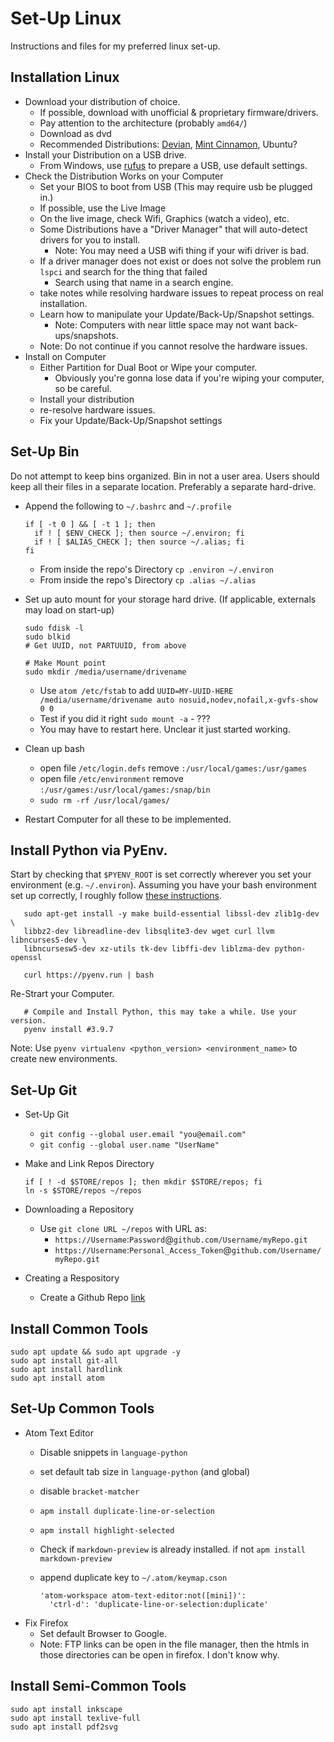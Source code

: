 # Set-Up Linux
Instructions and files for my preferred linux set-up.

## Installation Linux

- Download your distribution of choice.
  - If possible, download with unofficial & proprietary firmware/drivers.
  - Pay attention to the architecture (probably `amd64/`)
  - Download as dvd
  - Recommended Distributions: [Devian](http://cdimage.debian.org/cdimage/unofficial/non-free/cd-including-firmware/), [Mint Cinnamon](https://linuxmint.com/download.php), Ubuntu?
- Install your Distribution on a USB drive.
  - From Windows, use [rufus](https://rufus.ie/en/) to prepare a USB, use default settings.
- Check the Distribution Works on your Computer
  - Set your BIOS to boot from USB (This may require usb be plugged in.)
  - If possible, use the Live Image
  - On the live image, check Wifi, Graphics (watch a video), etc.
  - Some Distributions have a "Driver Manager" that will auto-detect drivers for you to install.
    - Note: You may need a USB wifi thing if your wifi driver is bad.
  - If a driver manager does not exist or does not solve the problem run `lspci` and search for the thing that failed
    - Search using that name in a search engine.
  - take notes while resolving hardware issues to repeat process on real installation.
  - Learn how to manipulate your Update/Back-Up/Snapshot settings.
    - Note: Computers with near little space may not want back-ups/snapshots.
  - Note: Do not continue if you cannot resolve the hardware issues.
- Install on Computer
  - Either Partition for Dual Boot or Wipe your computer.
    - Obviously you're gonna lose data if you're wiping your computer, so be careful.  
  - Install your distribution
  - re-resolve hardware issues.
  - Fix your Update/Back-Up/Snapshot settings


## Set-Up Bin

Do not attempt to keep bins organized. Bin in not a user area.
Users should keep all their files in a separate location.
Preferably a separate hard-drive.

- Append the following to `~/.bashrc` and `~/.profile`

      if [ -t 0 ] && [ -t 1 ]; then
        if ! [ $ENV_CHECK ]; then source ~/.environ; fi
        if ! [ $ALIAS_CHECK ]; then source ~/.alias; fi
      fi

  - From inside the repo's Directory `cp .environ ~/.environ`
  - From inside the repo's Directory `cp .alias ~/.alias`

- Set up auto mount for your storage hard drive. (If applicable, externals may load on start-up)

      sudo fdisk -l
      sudo blkid
      # Get UUID, not PARTUUID, from above

      # Make Mount point
      sudo mkdir /media/username/drivename

    - Use `atom /etc/fstab` to add `UUID=MY-UUID-HERE /media/username/drivename auto nosuid,nodev,nofail,x-gvfs-show 0 0`
    - Test if you did it right `sudo mount -a` - ???
    - You may have to restart here. Unclear it just started working.

- Clean up bash
  - open file `/etc/login.defs`  remove `:/usr/local/games:/usr/games`
  - open file `/etc/environment` remove `:/usr/games:/usr/local/games:/snap/bin`
  - `sudo rm -rf /usr/local/games/`

- Restart Computer for all these to be implemented.


## Install Python via PyEnv.

Start by checking that `$PYENV_ROOT` is set correctly wherever you set your environment (e.g. `~/.environ`).
Assuming you have your bash environment set up correctly, I roughly follow [these instructions](https://realpython.com/intro-to-pyenv/#installing-pyenv).

       sudo apt-get install -y make build-essential libssl-dev zlib1g-dev \
       libbz2-dev libreadline-dev libsqlite3-dev wget curl llvm libncurses5-dev \
       libncursesw5-dev xz-utils tk-dev libffi-dev liblzma-dev python-openssl

       curl https://pyenv.run | bash

Re-Strart your Computer.

       # Compile and Install Python, this may take a while. Use your version.
       pyenv install #3.9.7

Note: Use `pyenv virtualenv <python_version> <environment_name>` to create new environments.

## Set-Up Git

- Set-Up Git
  - `git config --global user.email "you@email.com"`
  - `git config --global user.name "UserName"`

- Make and Link Repos Directory

      if [ ! -d $STORE/repos ]; then mkdir $STORE/repos; fi
      ln -s $STORE/repos ~/repos

- Downloading a Repository
  - Use `git clone URL ~/repos` with URL as:
    - `https://Username`:`Password`@`github.com/Username/myRepo.git`
    - `https://Username`:`Personal_Access_Token`@`github.com/Username/myRepo.git`

- Creating a Respository
  - Create a Github Repo [link](https://docs.github.com/en/get-started/quickstart/create-a-repo)

## Install Common Tools

    sudo apt update && sudo apt upgrade -y
    sudo apt install git-all
    sudo apt install hardlink
    sudo apt install atom
    

## Set-Up Common Tools

- Atom Text Editor
  - Disable snippets in `language-python`
  - set default tab size in `language-python` (and global)
  - disable `bracket-matcher`
  - `apm install duplicate-line-or-selection`
  - `apm install highlight-selected`
  - Check if `markdown-preview` is already installed. if not `apm install markdown-preview`
  - append duplicate key to `~/.atom/keymap.cson`

        'atom-workspace atom-text-editor:not([mini])':
          'ctrl-d': 'duplicate-line-or-selection:duplicate'

- Fix Firefox
  - Set default Browser to Google.
  - Note: FTP links can be open in the file manager, then the htmls in those directories can be open in firefox. I don't know why.


## Install Semi-Common Tools

    sudo apt install inkscape
    sudo apt install texlive-full
    sudo apt install pdf2svg
